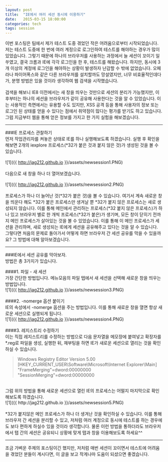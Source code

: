 ```yaml
---
layout: post
title:  "IE에서 여러 세션 동시에 이용하기"
date:   2015-03-15 18:00:00
categories: tech
tags: session
---
```


이번 포스팅은 팀에서 제가 테스트 도중 겪었던 작은 어려움으로부터 시작되었습니다. 저는 테스트 도중에 한 번에 여러 계정으로 로그인하여 테스트를 해야하는 경우가
많이 있었습니다. 그렇기 때문에 하나의 브라우저를 사용하는 과정에서 늘 세션이 꼬이기 일쑤였고, 결국 크롬과 IE에 각각 로그인을 한 후, 테스트를 해왔습니다.
하지만, 동시에 3개 이상의 계정에 로그인을 해야하는 상황이 발생하자 난감할 수 밖에 없었습니다. 오페라나 파이어폭스와 같은 다른 브라우저를 설치할까도 망설였지만,
너무 비효율적인데다가, 분명 방법은 있을 것이라 생각하여 웹 검색을 시작했습니다.
<br><br>
검색을 해보니 IE8 이전에서는 새 창을 띄우는 것만으로 세션의 분리가 가능했지만, 이후부터는 하나의 세션을 브라우저가 같이 공유해 사용한다는 것을 알 수 있었습니다.
이는 사용적인 측면에서는 유용할 수도 있지만, XSS 공격 등을 통해 사용자의 정보 또는 로그인 된 상태를 얻을 수 있다는 점에서 취약점이 많다는 평가를 받기도 하고 있습니다.
그럼 지금부터 웹을 통해 얻은 정보를 가지고 한 가지 실험을 해보겠습니다. 

---

###IE 프로세스 관찰하기
<br>
먼저 작업관리자를 켜놓은 상태로 IE를 하나 실행해보도록 하겠습니다. 실행 후 확인을 해보면 2개의 iexplore 프로세스(*32가 붙은 것과 붙지 않은 것)가 생성된 것을 볼 수 있습니다.
<br><br>
![1]({{ http://jag212.github.io }}/assets/newsession1.PNG)
<br>
<br>
다음으로 새 창을 하나 더 열어보겠습니다.
<br><br>
![1]({{ http://jag212.github.io }}/assets/newsession2.PNG)
<br><br>
프로세스가 하나 더 늘어난 것(*32가 붙은 것)을 볼 수 있습니다. 여기서 계속 새로운 창을 띄운다 해도 *32가 붙은 프로세스만 생겨날 뿐 *32가 붙지 않은 프로세스는 새로 생성되지 않습니다.
이를 통해 메인에서 관리하는 프로세스(*32 붙지 않은 프로세스)가 하나 있고 브라우저 별로 한 개씩 프로세스(*32가 붙은)가 생기며, 모든 창이 닫히기 전까지 메인 프로세스가 살아있는 것을 볼 수 있었습니다.
이를 통해 이 메인 프로세스가 세션을 관리하며, 새로 생성되는 IE에게 세션을 공유해주고 있다는 것을 알 수 있습니다. 그렇다면 처음의 문제로 돌아가서 어떻게 하면 브라우저 간 세션 공유를 막을 수 있을까요?
그 방법에 대해 알아보겠습니다.

---

###IE에서 세션 공유를 막아보자.
<br>
방법은 총 3가지가 있습니다.

####1. 파일 - 새 세션
<br>
가장 간단한 방법입니다. 메뉴모음의 파일 탭에서 새 세션을 선택해 새로운 창을 띄우는 방법입니다.
<br>
![1]({{ http://jag212.github.io }}/assets/newsession3.PNG)
<br><br>
####2. -nomerge 옵션 붙이기
<br>
IE의 속성에서 -nomerge 옵션을 주는 방법입니다. 이를 통해 새로운 창을 열면 항상 새로운 세션으로 실행되게 됩니다.
<br>
![1]({{ http://jag212.github.io }}/assets/newsession4.PNG)
<br><br>
####3. 레지스트리 수정하기
<br>
이는 직접 레지스트리를 수정하는 방법으로 다음 문자열을 메모장에 붙여넣고 확장자를 *.reg로 파일을 생성, 실행한 뒤, 재부팅을 하면 IE가 새로운 세션으로 열리는 것을 확인하실 수 있습니다.
<br>

> Windows Registry Editor Version 5.00<br>
> [HKEY_CURRENT_USER\Software\Microsoft\Internet Explorer\Main]<br>
> "FrameMerging"=dword:00000000<br>
> "SessionMerging"=dword:00000000<br>

<br>
그럼 위의 방법을 통해 새로운 세션으로 열린 IE의 프로세스는 어떨지 마지막으로 확인해보도록 하겠습니다.
<br>
![1]({{ http://jag212.github.io }}/assets/newsession5.PNG)
<br><br>
*32가 붙지않은 메인 프로세스가 하나 더 생겨난 것을 확인하실 수 있습니다. 이를 통해 브라우저 간 세션을 분리할 수 있고, 저처럼 여러 계정으로 동시에 테스트를 하는 경우에도
보다 편하게 하실수 있을 것이라 생각합니다. 물론 이런 방법을 통하더라도 브라우저에서 탭 간의 세션은 공유되니 상황에 맞게 탭과 창을 이용해보도록 하세요^^

---

조금 가벼운 주제의 포스팅이긴 했지만, 저처럼 매번 세션이 꼬이면서 테스트에 어려움을 겪었던 분들이 계시다면, 이 글을 보고 작게나마 도움이 되셨으면 좋겠습니다.
